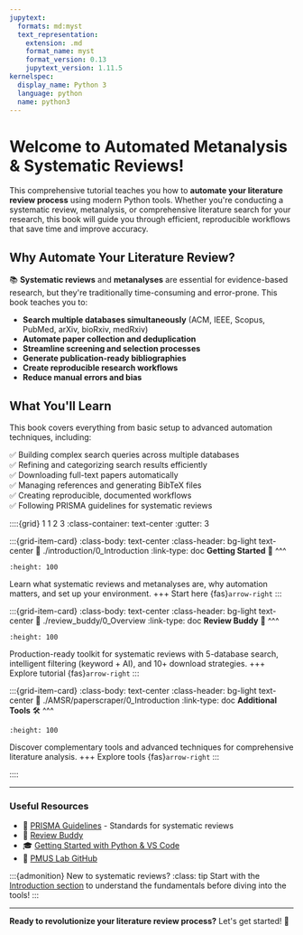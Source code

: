 ```yaml
---
jupytext:
  formats: md:myst
  text_representation:
    extension: .md
    format_name: myst
    format_version: 0.13
    jupytext_version: 1.11.5
kernelspec:
  display_name: Python 3
  language: python
  name: python3
---
```


# Welcome to Automated Metanalysis & Systematic Reviews!

This comprehensive tutorial teaches you how to **automate your literature review process** using modern Python tools. Whether you're conducting a systematic review, metanalysis, or comprehensive literature search for your research, this book will guide you through efficient, reproducible workflows that save time and improve accuracy.

## Why Automate Your Literature Review?

📚 **Systematic reviews** and **metanalyses** are essential for evidence-based research, but they're traditionally time-consuming and error-prone. This book teaches you to:

- **Search multiple databases simultaneously** (ACM, IEEE, Scopus, PubMed, arXiv, bioRxiv, medRxiv)
- **Automate paper collection and deduplication**
- **Streamline screening and selection processes**
- **Generate publication-ready bibliographies**
- **Create reproducible research workflows**
- **Reduce manual errors and bias**

## What You'll Learn

This book covers everything from basic setup to advanced automation techniques, including:

✅ Building complex search queries across multiple databases  
✅ Refining and categorizing search results efficiently  
✅ Downloading full-text papers automatically  
✅ Managing references and generating BibTeX files  
✅ Creating reproducible, documented workflows  
✅ Following PRISMA guidelines for systematic reviews

::::{grid} 1 1 2 3
:class-container: text-center
:gutter: 3

:::{grid-item-card}
:class-body: text-center
:class-header: bg-light text-center
:link: ./introduction/0_Introduction
:link-type: doc
**Getting Started** 🚀
^^^
```{image} ../_static/images/get_started.png
:height: 100
```

Learn what systematic reviews and metanalyses are, why automation matters, and set up your environment.
+++
Start here {fas}`arrow-right`
:::

:::{grid-item-card}
:class-body: text-center
:class-header: bg-light text-center
:link: ./review_buddy/0_Overview
:link-type: doc
**Review Buddy** 🔎
^^^
```{image} ../_static/images/findpaper.png
:height: 100
```

Production-ready toolkit for systematic reviews with 5-database search, intelligent filtering (keyword + AI), and 10+ download strategies.
+++
Explore tutorial {fas}`arrow-right`
:::

:::{grid-item-card}
:class-body: text-center
:class-header: bg-light text-center
:link: ./AMSR/paperscraper/0_Introduction
:link-type: doc
**Additional Tools** 🛠️
^^^
```{image} ../_static/images/other_tools.png
:height: 100
```

Discover complementary tools and advanced techniques for comprehensive literature analysis.
+++
Explore tools {fas}`arrow-right`
:::

::::

---

### Useful Resources
- 📖 [PRISMA Guidelines](http://www.prisma-statement.org/) - Standards for systematic reviews
- 💾 [Review Buddy](https://github.com/leonardozaggia/review_buddy)
- 🎓 [Getting Started with Python & VS Code](https://www.youtube.com/watch?v=6i3e-j3wSf0)
- 🔬 [PMUS Lab GitHub](https://github.com/pmus-lab)

:::{admonition} New to systematic reviews?
:class: tip
Start with the [Introduction section](./introduction/0_Introduction) to understand the fundamentals before diving into the tools!
:::

---

**Ready to revolutionize your literature review process?** Let's get started! 🎯

